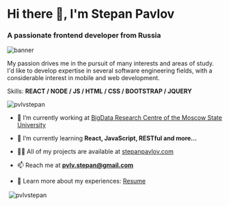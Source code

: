 # Hi there 👋, I'm Stepan Pavlov
### A passionate frontend developer from Russia

<img src='https://i.imgur.com/9DvCTbL.png' alt='banner' />

My passion drives me in the pursuit of many interests and areas of study. I'd like to develop expertise in several software engineering fields, with a considerable interest in mobile and web development.

Skills: **REACT / NODE / JS / HTML / CSS / BOOTSTRAP / JQUERY**

<p align="left"> <img src="https://komarev.com/ghpvc/?username=pvlvstepan&label=Profile%20views&color=0e75b6&style=flat" alt="pvlvstepan" /> </p>

- 🔭 I’m currently working at [BigData Research Centre of the Moscow State University](https://bigdata.msu.ru/)

- 🌱 I’m currently learning **React, JavaScript, RESTful and more...**

- 👨‍💻 All of my projects are available at [stepanpavlov.com](stepanpavlov.com)

- 📫 Reach me at **pvlv.stepan@gmail.com**

- 📄 Learn more about my experiences: [Resume](https://drive.google.com/file/d/1IKd9E4xYUzXiRUA5DEAY3hLR4-T8dqol/view?usp=sharing)

<p>&nbsp;<img align="center" src="https://github-readme-stats.vercel.app/api?username=pvlvstepan&show_icons=true&locale=en" alt="pvlvstepan" /></p>
